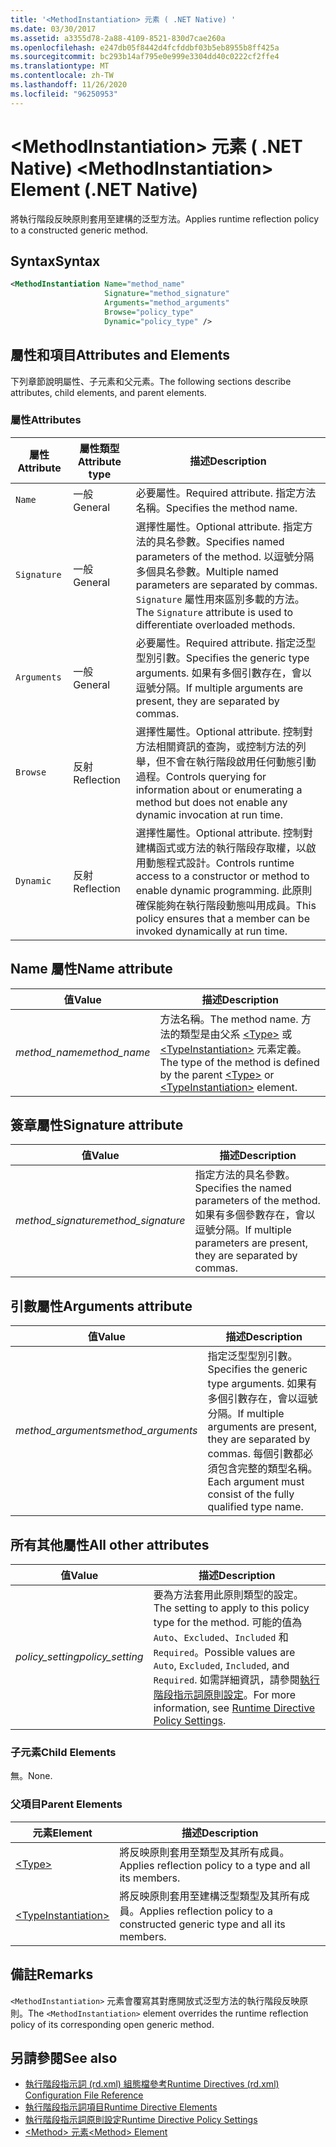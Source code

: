 ```yaml
---
title: '<MethodInstantiation> 元素 ( .NET Native) '
ms.date: 03/30/2017
ms.assetid: a3355d78-2a88-4109-8521-830d7cae260a
ms.openlocfilehash: e247db05f8442d4fcfddbf03b5eb8955b8ff425a
ms.sourcegitcommit: bc293b14af795e0e999e3304dd40c0222cf2ffe4
ms.translationtype: MT
ms.contentlocale: zh-TW
ms.lasthandoff: 11/26/2020
ms.locfileid: "96250953"
---
```

# <a name="methodinstantiation-element-net-native"></a><span data-ttu-id="f8cb5-102">\<MethodInstantiation> 元素 ( .NET Native) </span><span class="sxs-lookup"><span data-stu-id="f8cb5-102">\<MethodInstantiation> Element (.NET Native)</span></span>

<span data-ttu-id="f8cb5-103">將執行階段反映原則套用至建構的泛型方法。</span><span class="sxs-lookup"><span data-stu-id="f8cb5-103">Applies runtime reflection policy to a constructed generic method.</span></span>  
  
## <a name="syntax"></a><span data-ttu-id="f8cb5-104">Syntax</span><span class="sxs-lookup"><span data-stu-id="f8cb5-104">Syntax</span></span>  
  
```xml  
<MethodInstantiation Name="method_name"  
                     Signature="method_signature"  
                     Arguments="method_arguments"  
                     Browse="policy_type"  
                     Dynamic="policy_type" />  
```  
  
## <a name="attributes-and-elements"></a><span data-ttu-id="f8cb5-105">屬性和項目</span><span class="sxs-lookup"><span data-stu-id="f8cb5-105">Attributes and Elements</span></span>  

 <span data-ttu-id="f8cb5-106">下列章節說明屬性、子元素和父元素。</span><span class="sxs-lookup"><span data-stu-id="f8cb5-106">The following sections describe attributes, child elements, and parent elements.</span></span>  
  
### <a name="attributes"></a><span data-ttu-id="f8cb5-107">屬性</span><span class="sxs-lookup"><span data-stu-id="f8cb5-107">Attributes</span></span>  
  
|<span data-ttu-id="f8cb5-108">屬性</span><span class="sxs-lookup"><span data-stu-id="f8cb5-108">Attribute</span></span>|<span data-ttu-id="f8cb5-109">屬性類型</span><span class="sxs-lookup"><span data-stu-id="f8cb5-109">Attribute type</span></span>|<span data-ttu-id="f8cb5-110">描述</span><span class="sxs-lookup"><span data-stu-id="f8cb5-110">Description</span></span>|  
|---------------|--------------------|-----------------|  
|`Name`|<span data-ttu-id="f8cb5-111">一般</span><span class="sxs-lookup"><span data-stu-id="f8cb5-111">General</span></span>|<span data-ttu-id="f8cb5-112">必要屬性。</span><span class="sxs-lookup"><span data-stu-id="f8cb5-112">Required attribute.</span></span> <span data-ttu-id="f8cb5-113">指定方法名稱。</span><span class="sxs-lookup"><span data-stu-id="f8cb5-113">Specifies the method name.</span></span>|  
|`Signature`|<span data-ttu-id="f8cb5-114">一般</span><span class="sxs-lookup"><span data-stu-id="f8cb5-114">General</span></span>|<span data-ttu-id="f8cb5-115">選擇性屬性。</span><span class="sxs-lookup"><span data-stu-id="f8cb5-115">Optional attribute.</span></span> <span data-ttu-id="f8cb5-116">指定方法的具名參數。</span><span class="sxs-lookup"><span data-stu-id="f8cb5-116">Specifies named parameters of the method.</span></span> <span data-ttu-id="f8cb5-117">以逗號分隔多個具名參數。</span><span class="sxs-lookup"><span data-stu-id="f8cb5-117">Multiple named parameters are separated by commas.</span></span> <span data-ttu-id="f8cb5-118">`Signature` 屬性用來區別多載的方法。</span><span class="sxs-lookup"><span data-stu-id="f8cb5-118">The `Signature` attribute is used to differentiate overloaded methods.</span></span>|  
|`Arguments`|<span data-ttu-id="f8cb5-119">一般</span><span class="sxs-lookup"><span data-stu-id="f8cb5-119">General</span></span>|<span data-ttu-id="f8cb5-120">必要屬性。</span><span class="sxs-lookup"><span data-stu-id="f8cb5-120">Required attribute.</span></span> <span data-ttu-id="f8cb5-121">指定泛型型別引數。</span><span class="sxs-lookup"><span data-stu-id="f8cb5-121">Specifies the generic type arguments.</span></span> <span data-ttu-id="f8cb5-122">如果有多個引數存在，會以逗號分隔。</span><span class="sxs-lookup"><span data-stu-id="f8cb5-122">If multiple arguments are present, they are separated by commas.</span></span>|  
|`Browse`|<span data-ttu-id="f8cb5-123">反射</span><span class="sxs-lookup"><span data-stu-id="f8cb5-123">Reflection</span></span>|<span data-ttu-id="f8cb5-124">選擇性屬性。</span><span class="sxs-lookup"><span data-stu-id="f8cb5-124">Optional attribute.</span></span> <span data-ttu-id="f8cb5-125">控制對方法相關資訊的查詢，或控制方法的列舉，但不會在執行階段啟用任何動態引動過程。</span><span class="sxs-lookup"><span data-stu-id="f8cb5-125">Controls querying for information about or enumerating a method but does not enable any dynamic invocation at run time.</span></span>|  
|`Dynamic`|<span data-ttu-id="f8cb5-126">反射</span><span class="sxs-lookup"><span data-stu-id="f8cb5-126">Reflection</span></span>|<span data-ttu-id="f8cb5-127">選擇性屬性。</span><span class="sxs-lookup"><span data-stu-id="f8cb5-127">Optional attribute.</span></span> <span data-ttu-id="f8cb5-128">控制對建構函式或方法的執行階段存取權，以啟用動態程式設計。</span><span class="sxs-lookup"><span data-stu-id="f8cb5-128">Controls runtime access to a constructor or method to enable dynamic programming.</span></span> <span data-ttu-id="f8cb5-129">此原則確保能夠在執行階段動態叫用成員。</span><span class="sxs-lookup"><span data-stu-id="f8cb5-129">This policy ensures that a member can be invoked dynamically at run time.</span></span>|  
  
## <a name="name-attribute"></a><span data-ttu-id="f8cb5-130">Name 屬性</span><span class="sxs-lookup"><span data-stu-id="f8cb5-130">Name attribute</span></span>  
  
|<span data-ttu-id="f8cb5-131">值</span><span class="sxs-lookup"><span data-stu-id="f8cb5-131">Value</span></span>|<span data-ttu-id="f8cb5-132">描述</span><span class="sxs-lookup"><span data-stu-id="f8cb5-132">Description</span></span>|  
|-----------|-----------------|  
|<span data-ttu-id="f8cb5-133">*method_name*</span><span class="sxs-lookup"><span data-stu-id="f8cb5-133">*method_name*</span></span>|<span data-ttu-id="f8cb5-134">方法名稱。</span><span class="sxs-lookup"><span data-stu-id="f8cb5-134">The method name.</span></span> <span data-ttu-id="f8cb5-135">方法的類型是由父系 [\<Type>](type-element-net-native.md) 或 [\<TypeInstantiation>](typeinstantiation-element-net-native.md) 元素定義。</span><span class="sxs-lookup"><span data-stu-id="f8cb5-135">The type of the method is defined by the parent [\<Type>](type-element-net-native.md) or [\<TypeInstantiation>](typeinstantiation-element-net-native.md) element.</span></span>|  
  
## <a name="signature-attribute"></a><span data-ttu-id="f8cb5-136">簽章屬性</span><span class="sxs-lookup"><span data-stu-id="f8cb5-136">Signature attribute</span></span>  
  
|<span data-ttu-id="f8cb5-137">值</span><span class="sxs-lookup"><span data-stu-id="f8cb5-137">Value</span></span>|<span data-ttu-id="f8cb5-138">描述</span><span class="sxs-lookup"><span data-stu-id="f8cb5-138">Description</span></span>|  
|-----------|-----------------|  
|<span data-ttu-id="f8cb5-139">*method_signature*</span><span class="sxs-lookup"><span data-stu-id="f8cb5-139">*method_signature*</span></span>|<span data-ttu-id="f8cb5-140">指定方法的具名參數。</span><span class="sxs-lookup"><span data-stu-id="f8cb5-140">Specifies the named parameters of the method.</span></span> <span data-ttu-id="f8cb5-141">如果有多個參數存在，會以逗號分隔。</span><span class="sxs-lookup"><span data-stu-id="f8cb5-141">If multiple parameters are present, they are separated by commas.</span></span>|  
  
## <a name="arguments-attribute"></a><span data-ttu-id="f8cb5-142">引數屬性</span><span class="sxs-lookup"><span data-stu-id="f8cb5-142">Arguments attribute</span></span>  
  
|<span data-ttu-id="f8cb5-143">值</span><span class="sxs-lookup"><span data-stu-id="f8cb5-143">Value</span></span>|<span data-ttu-id="f8cb5-144">描述</span><span class="sxs-lookup"><span data-stu-id="f8cb5-144">Description</span></span>|  
|-----------|-----------------|  
|<span data-ttu-id="f8cb5-145">*method_arguments*</span><span class="sxs-lookup"><span data-stu-id="f8cb5-145">*method_arguments*</span></span>|<span data-ttu-id="f8cb5-146">指定泛型型別引數。</span><span class="sxs-lookup"><span data-stu-id="f8cb5-146">Specifies the generic type arguments.</span></span> <span data-ttu-id="f8cb5-147">如果有多個引數存在，會以逗號分隔。</span><span class="sxs-lookup"><span data-stu-id="f8cb5-147">If multiple arguments are present, they are separated by commas.</span></span> <span data-ttu-id="f8cb5-148">每個引數都必須包含完整的類型名稱。</span><span class="sxs-lookup"><span data-stu-id="f8cb5-148">Each argument must consist of the fully qualified type name.</span></span>|  
  
## <a name="all-other-attributes"></a><span data-ttu-id="f8cb5-149">所有其他屬性</span><span class="sxs-lookup"><span data-stu-id="f8cb5-149">All other attributes</span></span>  
  
|<span data-ttu-id="f8cb5-150">值</span><span class="sxs-lookup"><span data-stu-id="f8cb5-150">Value</span></span>|<span data-ttu-id="f8cb5-151">描述</span><span class="sxs-lookup"><span data-stu-id="f8cb5-151">Description</span></span>|  
|-----------|-----------------|  
|<span data-ttu-id="f8cb5-152">*policy_setting*</span><span class="sxs-lookup"><span data-stu-id="f8cb5-152">*policy_setting*</span></span>|<span data-ttu-id="f8cb5-153">要為方法套用此原則類型的設定。</span><span class="sxs-lookup"><span data-stu-id="f8cb5-153">The setting to apply to this policy type for the method.</span></span> <span data-ttu-id="f8cb5-154">可能的值為 `Auto`、`Excluded`、`Included` 和 `Required`。</span><span class="sxs-lookup"><span data-stu-id="f8cb5-154">Possible values are `Auto`, `Excluded`, `Included`, and `Required`.</span></span> <span data-ttu-id="f8cb5-155">如需詳細資訊，請參閱[執行階段指示詞原則設定](runtime-directive-policy-settings.md)。</span><span class="sxs-lookup"><span data-stu-id="f8cb5-155">For more information, see [Runtime Directive Policy Settings](runtime-directive-policy-settings.md).</span></span>|  
  
### <a name="child-elements"></a><span data-ttu-id="f8cb5-156">子元素</span><span class="sxs-lookup"><span data-stu-id="f8cb5-156">Child Elements</span></span>  

 <span data-ttu-id="f8cb5-157">無。</span><span class="sxs-lookup"><span data-stu-id="f8cb5-157">None.</span></span>  
  
### <a name="parent-elements"></a><span data-ttu-id="f8cb5-158">父項目</span><span class="sxs-lookup"><span data-stu-id="f8cb5-158">Parent Elements</span></span>  
  
|<span data-ttu-id="f8cb5-159">元素</span><span class="sxs-lookup"><span data-stu-id="f8cb5-159">Element</span></span>|<span data-ttu-id="f8cb5-160">描述</span><span class="sxs-lookup"><span data-stu-id="f8cb5-160">Description</span></span>|  
|-------------|-----------------|  
|[\<Type>](type-element-net-native.md)|<span data-ttu-id="f8cb5-161">將反映原則套用至類型及其所有成員。</span><span class="sxs-lookup"><span data-stu-id="f8cb5-161">Applies reflection policy to a type and all its members.</span></span>|  
|[\<TypeInstantiation>](typeinstantiation-element-net-native.md)|<span data-ttu-id="f8cb5-162">將反映原則套用至建構泛型類型及其所有成員。</span><span class="sxs-lookup"><span data-stu-id="f8cb5-162">Applies reflection policy to a constructed generic type and all its members.</span></span>|  
  
## <a name="remarks"></a><span data-ttu-id="f8cb5-163">備註</span><span class="sxs-lookup"><span data-stu-id="f8cb5-163">Remarks</span></span>  

 <span data-ttu-id="f8cb5-164">`<MethodInstantiation>` 元素會覆寫其對應開放式泛型方法的執行階段反映原則。</span><span class="sxs-lookup"><span data-stu-id="f8cb5-164">The `<MethodInstantiation>` element overrides the runtime reflection policy of its corresponding open generic method.</span></span>  
  
## <a name="see-also"></a><span data-ttu-id="f8cb5-165">另請參閱</span><span class="sxs-lookup"><span data-stu-id="f8cb5-165">See also</span></span>

- [<span data-ttu-id="f8cb5-166">執行階段指示詞 (rd.xml) 組態檔參考</span><span class="sxs-lookup"><span data-stu-id="f8cb5-166">Runtime Directives (rd.xml) Configuration File Reference</span></span>](runtime-directives-rd-xml-configuration-file-reference.md)
- [<span data-ttu-id="f8cb5-167">執行階段指示詞項目</span><span class="sxs-lookup"><span data-stu-id="f8cb5-167">Runtime Directive Elements</span></span>](runtime-directive-elements.md)
- [<span data-ttu-id="f8cb5-168">執行階段指示詞原則設定</span><span class="sxs-lookup"><span data-stu-id="f8cb5-168">Runtime Directive Policy Settings</span></span>](runtime-directive-policy-settings.md)
- [<span data-ttu-id="f8cb5-169">\<Method> 元素</span><span class="sxs-lookup"><span data-stu-id="f8cb5-169">\<Method> Element</span></span>](method-element-net-native.md)
